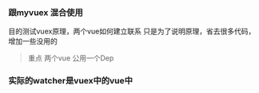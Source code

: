 ### 跟myvuex 混合使用
目的测试vuex原理，两个vue如何建立联系
只是为了说明原理，省去很多代码，增加一些没用的

> 重点 两个vue 公用一个Dep

### 实际的watcher是vuex中的vue中
